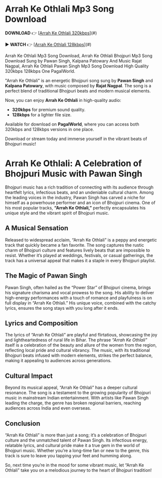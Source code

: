 # Arrah Ke Othlali Mp3 Song Download  

**DOWNLOAD** 👉 [[Arrah Ke Othlali 320kbps](https://pagalworld.com.in/ara-ke-othlali-pawan-singh-kalpana-patowary-mp3-song-download.html)](#)  

**▶️ WATCH** 👉 [[Arrah Ke Othlali 128kbps](https://pagalworld.com.in/ara-ke-othlali-pawan-singh-kalpana-patowary-mp3-song-download.html)](#)  

Arrah Ke Othlali Mp3 Song Download, Arrah Ke Othlali Bhojpuri Mp3 Song Download Sung by Pawan Singh, Kalpana Patowary And  Music Rajat Nagpal, Arrah Ke Othlali Pawan Singh Mp3 Song Download High Quality 320kbps 128kbps One PagalWorld.

"Arrah Ke Othlali" is an energetic Bhojpuri song sung by **Pawan Singh** and **Kalpana Patowary**, with music composed by **Rajat Nagpal**. The song is a perfect blend of traditional Bhojpuri beats and modern musical elements.  

Now, you can enjoy **Arrah Ke Othlali** in high-quality audio:  
- **320kbps** for premium sound quality.  
- **128kbps** for a lighter file size.  

Available for download on **PagalWorld**, where you can access both 320kbps and 128kbps versions in one place.  

Download or stream today and immerse yourself in the vibrant beats of Bhojpuri music!  

# Arrah Ke Othlali: A Celebration of Bhojpuri Music with Pawan Singh  

Bhojpuri music has a rich tradition of connecting with its audience through heartfelt lyrics, infectious beats, and an undeniable cultural charm. Among the leading voices in the industry, Pawan Singh has carved a niche for himself as a powerhouse performer and an icon of Bhojpuri cinema. One of his most popular tracks, **“Arrah Ke Othlali,”** perfectly encapsulates his unique style and the vibrant spirit of Bhojpuri music.  

## A Musical Sensation  
Released to widespread acclaim, “Arrah Ke Othlali” is a peppy and energetic track that quickly became a fan favorite. The song captures the rustic charm of Bhojpuri culture and features lively beats that are impossible to resist. Whether it’s played at weddings, festivals, or casual gatherings, the track has a universal appeal that makes it a staple in every Bhojpuri playlist.  

## The Magic of Pawan Singh  
Pawan Singh, often hailed as the “Power Star” of Bhojpuri cinema, brings his signature charisma and vocal prowess to the song. His ability to deliver high-energy performances with a touch of romance and playfulness is on full display in “Arrah Ke Othlali.” His unique voice, combined with the catchy lyrics, ensures the song stays with you long after it ends.  

## Lyrics and Composition  
The lyrics of “Arrah Ke Othlali” are playful and flirtatious, showcasing the joy and lightheartedness of rural life in Bihar. The phrase *“Arrah Ke Othlali”* itself is a celebration of the beauty and allure of the women from the region, reflecting local pride and cultural vibrancy. The music, with its traditional Bhojpuri beats infused with modern elements, strikes the perfect balance, making it appealing to audiences across generations.  

## Cultural Impact  
Beyond its musical appeal, “Arrah Ke Othlali” has a deeper cultural resonance. The song is a testament to the growing popularity of Bhojpuri music in mainstream Indian entertainment. With artists like Pawan Singh leading the charge, the genre has broken regional barriers, reaching audiences across India and even overseas.  

## Conclusion  
“Arrah Ke Othlali” is more than just a song; it’s a celebration of Bhojpuri culture and the unmatched talent of Pawan Singh. Its infectious energy, relatable lyrics, and cultural pride make it a true gem in the world of Bhojpuri music. Whether you’re a long-time fan or new to the genre, this track is sure to leave you tapping your feet and humming along.  

So, next time you’re in the mood for some vibrant music, let “Arrah Ke Othlali” take you on a melodious journey to the heart of Bhojpuri tradition!  


